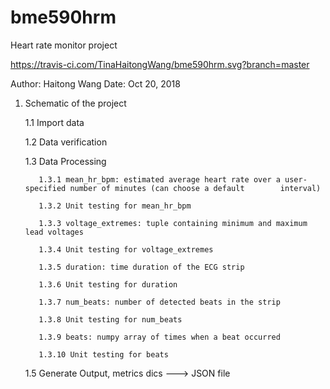 # bme590hrm
Heart rate monitor project 

https://travis-ci.com/TinaHaitongWang/bme590hrm.svg?branch=master


Author: Haitong Wang 
Date: Oct 20, 2018 

1. Schematic of the project 
      
      1.1 Import data 
  
      1.2 Data verification 
  
      1.3 Data Processing 
        
          1.3.1 mean_hr_bpm: estimated average heart rate over a user-specified number of minutes (can choose a default        interval) 
          
          1.3.2 Unit testing for mean_hr_bpm
          
          1.3.3 voltage_extremes: tuple containing minimum and maximum lead voltages
          
          1.3.4 Unit testing for voltage_extremes 
          
          1.3.5 duration: time duration of the ECG strip
          
          1.3.6 Unit testing for duration
          
          1.3.7 num_beats: number of detected beats in the strip
          
          1.3.8 Unit testing for num_beats
          
          1.3.9 beats: numpy array of times when a beat occurred
          
          1.3.10 Unit testing for beats
      
      1.5 Generate Output, metrics dics ---> JSON file 
      
      
          
